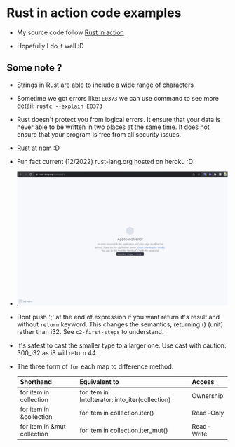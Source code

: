 # Rust in action code examples

- My source code follow [Rust in action](https://www.amazon.com/Rust-Action-TS-McNamara/dp/1617294551/ref=sr_1_1?keywords=rust+in+action&link_code=qs&qid=1671208706&sr=8-1)

- Hopefully I do it well :D


## Some note ?
- Strings in Rust are able to include a wide range of characters

- Sometime we got errors like: `E0373` we can use command to see more detail: `rustc --explain E0373`

- Rust doesn't protect you from logical errors. It ensure that your data is never able to be written in two places at the same time. It does not ensure that your program is free from all security issues.

- [Rust at npm](https://www.rust-lang.org/static/pdfs/Rust-npm-Whitepaper.pdf) :D

- Fun fact current (12/2022) rust-lang.org hosted on heroku :D

- ![rust-lang-error](./rust-lang-error.png)

- Dont push ';' at the end of expression if you want return it's result and without `return` keyword. This changes the semantics, returning () (unit) rather than i32. See `c2-first-steps` to understand.

- It's safest to cast the smaller type to a larger one. Use cast with caution: 300_i32 as i8 will return 44.

- The three form of `for` each map to difference method:

  | Shorthand | Equivalent to | Access |
  | ---       | ---           | ---    |
  | for item in collection | for item in IntoIterator::into_iter(collection) | Ownership |
  | for item in &collection | for item in collection.iter() | Read-Only |
  | for item in &mut collection | for item in collection.iter_mut() | Read-Write |

